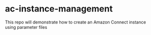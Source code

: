 # ac-instance-management
This repo will demonstrate how to create an Amazon Connect instance using parameter files
